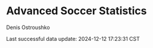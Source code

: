 # Advanced Soccer Statistics
Denis Ostroushko

<!-- gfm -->

Last successful data update: 2024-12-12 17:23:31 CST
